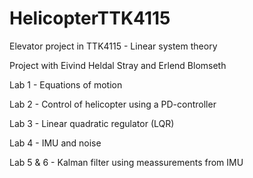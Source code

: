 # HelicopterTTK4115
Elevator project in TTK4115 - Linear system theory

Project with Eivind Heldal Stray and Erlend Blomseth

Lab 1 - Equations of motion

Lab 2 - Control of helicopter using a PD-controller

Lab 3 - Linear quadratic regulator (LQR)

Lab 4 - IMU and noise

Lab 5 & 6 - Kalman filter using meassurements from IMU
